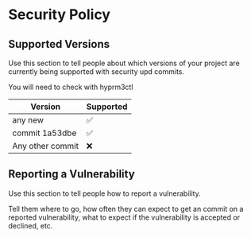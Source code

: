 # Security Policy

## Supported Versions

Use this section to tell people about which versions of your project are
currently being supported with security upd commits.

You will need to check with hyprm3ctl

| Version | Supported          |
| ------- | ------------------ |
| any new | :white_check_mark: |
| commit 1a53dbe   | :white_check_mark: |
| Any other commit   | :x:                |

## Reporting a Vulnerability

Use this section to tell people how to report a vulnerability.

Tell them where to go, how often they can expect to get an commit on a
reported vulnerability, what to expect if the vulnerability is accepted or
declined, etc.
